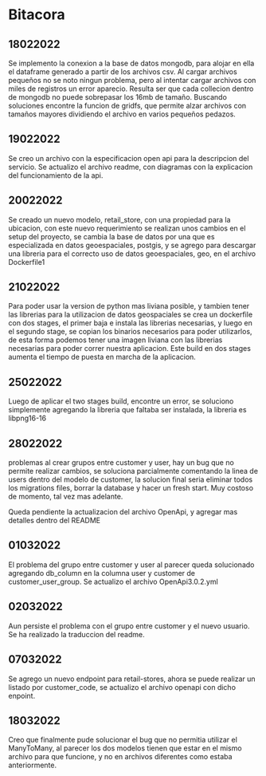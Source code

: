 # Bitacora
## 18022022
Se implemento la conexion a la base de datos mongodb, para alojar en ella el dataframe generado a partir de los archivos csv.
Al cargar archivos pequeños no se noto ningun problema, pero al intentar cargar archivos con miles de registros un error aparecio. 
Resulta ser que cada collecion dentro de mongodb no puede sobrepasar los 16mb de tamaño. Buscando soluciones encontre la funcion de gridfs, que permite alzar archivos con tamaños mayores dividiendo el archivo en varios pequeños pedazos.

## 19022022
Se creo un archivo con la especificacion open api para la descripcion del servicio.
Se actualizo el archivo readme, con diagramas con la explicacion del funcionamiento de la api.

## 20022022
Se creado un nuevo modelo, retail_store, con una propiedad para la ubicacion, con este nuevo requerimiento se realizan unos cambios en el setup del proyecto, se cambia la base de datos por una que es especializada en datos geoespaciales, postgis, y se agrego para descargar una libreria para el correcto uso de datos geoespaciales, geo, en el archivo Dockerfile1

## 21022022
Para poder usar la version de python mas liviana posible, y tambien tener las librerias para la utilizacion de datos geospaciales se crea un dockerfile con dos stages, el primer baja e instala las librerias necesarias, y luego en el segundo stage, se copian los binarios necesarios para poder utilizarlos, de esta forma podemos tener una imagen liviana con las librerias necesarias para poder correr nuestra aplicacion.
Este build en dos stages aumenta el tiempo de puesta en marcha de la aplicacion.

## 25022022
Luego de aplicar el two stages build, encontre un error, se soluciono simplemente agregando la libreria que faltaba ser instalada, la libreria es libpng16-16

## 28022022
problemas al crear grupos entre customer y user, hay un bug que no permite realizar cambios, se soluciona parcialmente comentando la linea de users dentro del modelo de customer, la solucion final seria eliminar todos los migrations files, borrar la database y hacer un fresh start. Muy costoso de momento, tal vez mas adelante.

Queda pendiente la actualizacion del archivo OpenApi, y agregar mas detalles dentro del README

## 01032022
El problema del grupo entre customer y user al parecer queda solucionado agregando db_column en la columna user y customer de customer_user_group.
Se actualizo el archivo OpenApi3.0.2.yml

## 02032022
Aun persiste el problema con el grupo entre customer y el  nuevo usuario.
Se ha realizado la traduccion del readme.

## 07032022
Se agrego un nuevo endpoint para retail-stores, ahora se puede realizar un listado por customer_code, se actualizo el archivo openapi con dicho enpoint.

## 18032022
Creo que finalmente pude solucionar el bug que no permitia utilizar el ManyToMany, al parecer los dos modelos tienen que estar en el mismo archivo para que funcione, y no en archivos diferentes como estaba anteriormente.